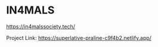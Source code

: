 # IN4MALS

https://in4malssociety.tech/

Project Link: https://superlative-praline-c9f4b2.netlify.app/
